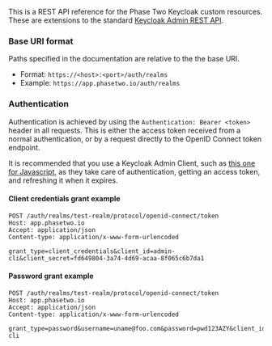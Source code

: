 This is a REST API reference for the Phase Two Keycloak custom resources. These are extensions to the standard [Keycloak Admin REST API](https://www.keycloak.org/docs-api/17.0/rest-api/index.html).

### Base URI format

Paths specified in the documentation are relative to the the base URI.

- Format: `https://<host>:<port>/auth/realms`
- Example: `https://app.phasetwo.io/auth/realms`

### Authentication

Authentication is achieved by using the `Authentication: Bearer <token>` header in all requests. This is either the access token received from a normal authentication, or by a request directly to the OpenID Connect token endpoint.

It is recommended that you use a Keycloak Admin Client, such as [this one for Javascript](https://github.com/keycloak/keycloak-nodejs-admin-client), as they take care of authentication, getting an access token, and refreshing it when it expires.

#### Client credentials grant example

```
POST /auth/realms/test-realm/protocol/openid-connect/token
Host: app.phasetwo.io
Accept: application/json
Content-type: application/x-www-form-urlencoded

grant_type=client_credentials&client_id=admin-cli&client_secret=fd649804-3a74-4d69-acaa-8f065c6b7da1
```

#### Password grant example

```
POST /auth/realms/test-realm/protocol/openid-connect/token
Host: app.phasetwo.io
Accept: application/json
Content-type: application/x-www-form-urlencoded

grant_type=password&username=uname@foo.com&password=pwd123AZY&client_id=admin-cli
```
